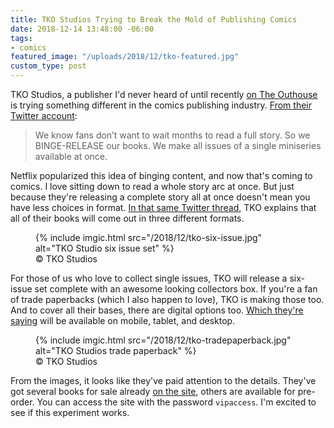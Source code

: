 ```yaml
---
title: TKO Studios Trying to Break the Mold of Publishing Comics
date: 2018-12-14 13:48:00 -06:00
tags:
- comics
featured_image: "/uploads/2018/12/tko-featured.jpg"
custom_type: post
---
```


TKO Studios, a publisher I'd never heard of until recently [on The Outhouse](http://www.theouthousers.com/index.php/news/141655-tko-studios-is-trying-to-be-a-modern-comic-book-company.html) is trying something different in the comics publishing industry. [From their Twitter account](https://twitter.com/TKOpresents/status/1072261846688653312):

> We know fans don’t want to wait months to read a full story. So we BINGE-RELEASE our books. We make all issues of a single miniseries available at once.

Netflix popularized this idea of binging content, and now that's coming to comics. I love sitting down to read a whole story arc at once. But just because they're releasing a complete story all at once doesn't mean you have less choices in format. [In that same Twitter thread](https://twitter.com/TKOpresents/status/1072261853290487808), TKO explains that all of their books will come out in three different formats.

<figure class="reg">
  {% include imgic.html src="/2018/12/tko-six-issue.jpg" alt="TKO Studio six issue set" %}
  <figcaption><span class="image__copyright">&copy; <span class="caps">TKO</span> Studios</span></figcaption>
</figure>

For those of us who love to collect single issues, TKO will release a six-issue set complete with an awesome looking collectors box. If you're a fan of trade paperbacks (which I also happen to love), TKO is making those too. And to cover all their bases, there are digital options too. [Which they're saying](https://twitter.com/TKOpresents/status/1072261865093312513) will be available on mobile, tablet, and desktop.

<figure class="reg">
  {% include imgic.html src="/2018/12/tko-tradepaperback.jpg" alt="TKO Studios trade paperback" %}
  <figcaption><span class="image__copyright">&copy; <span class="caps">TKO</span> Studios</span></figcaption>
</figure>

From the images, it looks like they've paid attention to the details. They've got several books for sale already [on the site](https://tkopresents.com/), others are available for pre-order. You can access the site with the password `vipaccess`. I'm excited to see if this experiment works.
